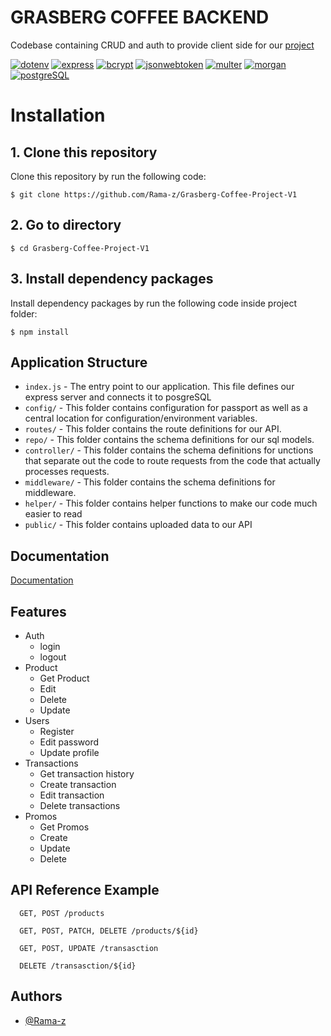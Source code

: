 # GRASBERG COFFEE BACKEND

Codebase containing CRUD and auth to provide client side for our [project](##Related)

[![dotenv](https://img.shields.io/badge/dotenv-16.0.3-blue)](https://www.npmjs.com/package/dotenv)
[![express](https://img.shields.io/badge/express-4.18.1-blue)](https://www.npmjs.com/package/express)
[![bcrypt](https://img.shields.io/badge/bcrypt-5.0.1-blue)](https://www.npmjs.com/package/bcrypt)
[![jsonwebtoken](https://img.shields.io/badge/jsonwebtoken-8.5.1-blue)](https://www.npmjs.com/package/jsonwebtoken)
[![multer](https://img.shields.io/badge/multer-1.4.4-blue)](https://www.npmjs.com/package/multer)
[![morgan](https://img.shields.io/badge/morgan-1.10.0-blue)](https://www.npmjs.com/package/morganr)
[![postgreSQL](https://img.shields.io/badge/pg-8.8.0-blue)](https://www.npmjs.com/package/morganr)

# Installation

## 1. Clone this repository

Clone this repository by run the following code:

```
$ git clone https://github.com/Rama-z/Grasberg-Coffee-Project-V1
```

## 2. Go to directory

```
$ cd Grasberg-Coffee-Project-V1
```

## 3. Install dependency packages

Install dependency packages by run the following code inside project folder:

```
$ npm install
```

## Application Structure

- `index.js` - The entry point to our application. This file defines our express server and connects it to posgreSQL
- `config/` - This folder contains configuration for passport as well as a central location for configuration/environment variables.
- `routes/` - This folder contains the route definitions for our API.
- `repo/` - This folder contains the schema definitions for our sql models.
- `controller/` - This folder contains the schema definitions for unctions that separate out the code to route requests from the code that actually processes requests.
- `middleware/` - This folder contains the schema definitions for middleware.
- `helper/` - This folder contains helper functions to make our code much easier to read
- `public/` - This folder contains uploaded data to our API

## Documentation

[Documentation](https://bit.ly/3it3CwK)

## Features

- Auth
  - login
  - logout
- Product
  - Get Product
  - Edit
  - Delete
  - Update
- Users
  - Register
  - Edit password
  - Update profile
- Transactions
  - Get transaction history
  - Create transaction
  - Edit transaction
  - Delete transactions
- Promos
  - Get Promos
  - Create
  - Update
  - Delete

## API Reference Example

```http
  GET, POST /products
```

```http
  GET, POST, PATCH, DELETE /products/${id}
```

```http
  GET, POST, UPDATE /transasction
```

```http
  DELETE /transasction/${id}
```

## Authors

- [@Rama-z](https://github.com/Rama-z)
